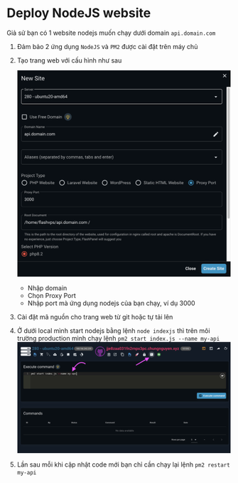 # Deploy NodeJS website

Giả sử bạn có 1 website nodejs muốn chạy dưới domain `api.domain.com`

1. Đảm bảo 2 ứng dụng `NodeJS` và `PM2` được cài đặt trên máy chủ
2. Tạo trang web với cấu hình như sau

    ![](<../../images/docs/vi/tutorial/deploy-nodejs/Screenshot 2024-05-20 at 19.35.05.png>)

    - Nhập domain
    - Chọn Proxy Port
    - Nhập port mà ứng dụng nodejs của bạn chạy, ví dụ 3000

3. Cài đặt mã nguồn cho trang web từ git hoặc tự tải lên
4. Ở dưới local mình start nodejs bằng lệnh `node indexjs`
   thì trên môi trường production mình chạy lệnh
   `pm2 start index.js --name my-api`
   ![](<../../images/docs/vi/tutorial/deploy-nodejs/Screenshot 2024-05-20 at 19.38.34.png>)
5. Lần sau mỗi khi cập nhật code mới bạn chỉ cần chạy lại lệnh
   `pm2 restart my-api`
